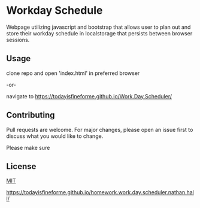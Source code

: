 # Workday Schedule

Webpage utilizing javascript and bootstrap that allows user to plan out and store their workday schedule in localstorage that persists between browser sessions.

## Usage

clone repo and open 'index.html' in preferred browser

-or-

navigate to https://todayisfineforme.github.io/Work.Day.Scheduler/

## Contributing
Pull requests are welcome. For major changes, please open an issue first to discuss what you would like to change.

Please make sure

## License
[MIT](https://choosealicense.com/licenses/mit/)

https://todayisfineforme.github.io/homework.work.day.scheduler.nathan.hall/

